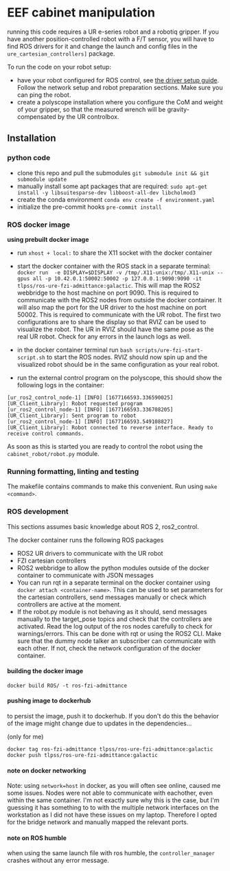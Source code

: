 # EEF cabinet manipulation

running this code requires a UR e-series robot and a robotiq gripper. If you have another position-controlled robot with a F/T sensor, you will have to find ROS drivers for it and change the launch and config files in the `ure_cartesian_controllers]` package.

To run the code on your robot setup:
- have your robot configured for ROS control, see [the driver setup guide](https://docs.ros.org/en/ros2_packages/rolling/api/ur_robot_driver/installation/robot_setup.html). Follow the network setup and robot preparation sections. Make sure you can ping the robot.
- create a polyscope installation where you configure the CoM and weight of your gripper, so that the measured wrench will be gravity-compensated by the UR controlbox.

## Installation
### python code

- clone this repo and pull the submodules `git submodule init && git submodule update`
- manually install some apt packages that are required: `sudo apt-get install -y libsuitesparse-dev libboost-all-dev libcholmod3`
- create the conda environment `conda env create -f environment.yaml`
- initialize the pre-commit hooks `pre-commit install`


### ROS docker image

**using prebuilt docker image**
- run `xhost + local:` to share the X11 socket with the docker container
- start the docker container with the ROS stack in a separate terminal:
`docker run  -e DISPLAY=$DISPLAY -v /tmp/.X11-unix:/tmp/.X11-unix --gpus all -p 10.42.0.1:50002:50002 -p 127.0.0.1:9090:9090 -it tlpss/ros-ure-fzi-admittance:galactic`. This will map the ROS2 webbridge to the host machine on port 9090. This is required to communicate with the ROS2 nodes from outside the docker container. It will also map the port for the UR driver to the host machine on port 50002. This is required to communicate with the UR robot. The first two configurations are to share the display so that RVIZ can be used to visualize the robot. 
The UR in RVIZ should have the same pose as the real UR robot. Check for any errors in the launch logs as well.

- in the docker container terminal run `bash scripts/ure-fzi-start-script.sh` to start the ROS nodes. RVIZ should now spin up and the visualized robot should be in the same configuration as your real robot.
- run the external control program on the polyscope, this should show the following logs in the container: 
```
[ur_ros2_control_node-1] [INFO] [1677166593.336590025] [UR_Client_Library]: Robot requested program
[ur_ros2_control_node-1] [INFO] [1677166593.336708205] [UR_Client_Library]: Sent program to robot
[ur_ros2_control_node-1] [INFO] [1677166593.549108827] [UR_Client_Library]: Robot connected to reverse interface. Ready to receive control commands.
```

 As soon as this is started you are ready to control the robot using the `cabinet_robot/robot.py` module.


### Running formatting, linting and testing
The makefile contains commands to make this convenient. Run using `make <command>`.

### ROS development
This sections assumes basic knowledge about ROS 2, ros2_control.

The docker container runs the following ROS packages
- ROS2 UR drivers to communicate with the UR robot
- FZI cartesian controllers
- ROS2 webbridge to allow the python modules outside of the docker container to communicate with JSON messages
- You can run rqt in a separate terminal on the docker container using `docker attach <container-name>`. This can be used to set parameters for the cartesian controllers, send messages manually or check which controllers are active at the moment.
- If the robot.py module is not behaving as it should, send messages manually to the target_pose topics and check that the controllers are activated. Read the log output of the ros nodes carefully to check for warnings/errors.  This can be done with rqt or using the ROS2 CLI. Make sure that the dummy node talker an subscriber can communicate with each other. If not, check the network configuration of the docker container.

#### building the docker image
`docker build ROS/ -t ros-fzi-admittance`

#### pushing image to dockerhub
to persist the image, push it to dockerhub. If you don't do this the behavior of the image might change due to updates in the dependencies... 

(only for me)

`docker tag ros-fzi-admittance tlpss/ros-ure-fzi-admittance:galactic`
`docker push tlpss/ros-ure-fzi-admittance:galactic`


#### note on docker networking
Note: using `network=host` in docker, as you will often see online, caused me some issues. Nodes were not able to communicate with eachother, even within the same container. I'm not exactly sure why this is the case, but I'm guessing it has something to to with the multiple network interfaces on the workstation as I did not have these issues on my laptop. Therefore I opted for the bridge network and manually mapped the relevant ports. 

#### note on ROS humble
when using the same launch file with ros humble, the `controller_manager` crashes without any error message.